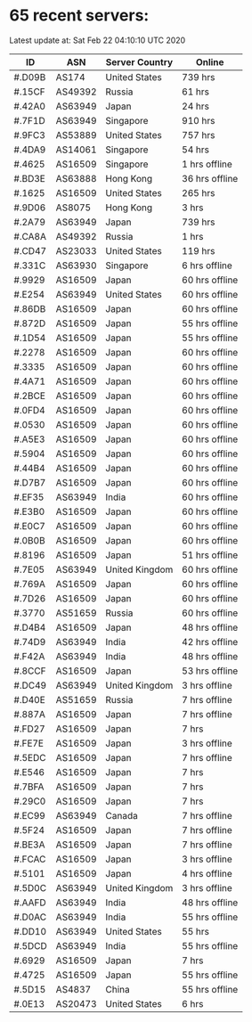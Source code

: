 # 65 recent servers:

Latest update at: Sat Feb 22 04:10:10 UTC 2020

| ID | ASN | Server Country | Online |
| -- | --- | -------------- | ------ |
| #.D09B | AS174 | United States | 739 hrs |
| #.15CF | AS49392 | Russia | 61 hrs |
| #.42A0 | AS63949 | Japan | 24 hrs |
| #.7F1D | AS63949 | Singapore | 910 hrs |
| #.9FC3 | AS53889 | United States | 757 hrs |
| #.4DA9 | AS14061 | Singapore | 54 hrs |
| #.4625 | AS16509 | Singapore | 1 hrs offline |
| #.BD3E | AS63888 | Hong Kong | 36 hrs offline |
| #.1625 | AS16509 | United States | 265 hrs |
| #.9D06 | AS8075 | Hong Kong | 3 hrs |
| #.2A79 | AS63949 | Japan | 739 hrs |
| #.CA8A | AS49392 | Russia | 1 hrs |
| #.CD47 | AS23033 | United States | 119 hrs |
| #.331C | AS63930 | Singapore | 6 hrs offline |
| #.9929 | AS16509 | Japan | 60 hrs offline |
| #.E254 | AS63949 | United States | 60 hrs offline |
| #.86DB | AS16509 | Japan | 60 hrs offline |
| #.872D | AS16509 | Japan | 55 hrs offline |
| #.1D54 | AS16509 | Japan | 55 hrs offline |
| #.2278 | AS16509 | Japan | 60 hrs offline |
| #.3335 | AS16509 | Japan | 60 hrs offline |
| #.4A71 | AS16509 | Japan | 60 hrs offline |
| #.2BCE | AS16509 | Japan | 60 hrs offline |
| #.0FD4 | AS16509 | Japan | 60 hrs offline |
| #.0530 | AS16509 | Japan | 60 hrs offline |
| #.A5E3 | AS16509 | Japan | 60 hrs offline |
| #.5904 | AS16509 | Japan | 60 hrs offline |
| #.44B4 | AS16509 | Japan | 60 hrs offline |
| #.D7B7 | AS16509 | Japan | 60 hrs offline |
| #.EF35 | AS63949 | India | 60 hrs offline |
| #.E3B0 | AS16509 | Japan | 60 hrs offline |
| #.E0C7 | AS16509 | Japan | 60 hrs offline |
| #.0B0B | AS16509 | Japan | 60 hrs offline |
| #.8196 | AS16509 | Japan | 51 hrs offline |
| #.7E05 | AS63949 | United Kingdom | 60 hrs offline |
| #.769A | AS16509 | Japan | 60 hrs offline |
| #.7D26 | AS16509 | Japan | 60 hrs offline |
| #.3770 | AS51659 | Russia | 60 hrs offline |
| #.D4B4 | AS16509 | Japan | 48 hrs offline |
| #.74D9 | AS63949 | India | 42 hrs offline |
| #.F42A | AS63949 | India | 48 hrs offline |
| #.8CCF | AS16509 | Japan | 53 hrs offline |
| #.DC49 | AS63949 | United Kingdom | 3 hrs offline |
| #.D40E | AS51659 | Russia | 7 hrs offline |
| #.887A | AS16509 | Japan | 7 hrs offline |
| #.FD27 | AS16509 | Japan | 7 hrs |
| #.FE7E | AS16509 | Japan | 3 hrs offline |
| #.5EDC | AS16509 | Japan | 7 hrs offline |
| #.E546 | AS16509 | Japan | 7 hrs |
| #.7BFA | AS16509 | Japan | 7 hrs |
| #.29C0 | AS16509 | Japan | 7 hrs |
| #.EC99 | AS63949 | Canada | 7 hrs offline |
| #.5F24 | AS16509 | Japan | 7 hrs offline |
| #.BE3A | AS16509 | Japan | 7 hrs offline |
| #.FCAC | AS16509 | Japan | 3 hrs offline |
| #.5101 | AS16509 | Japan | 4 hrs offline |
| #.5D0C | AS63949 | United Kingdom | 3 hrs offline |
| #.AAFD | AS63949 | India | 48 hrs offline |
| #.D0AC | AS63949 | India | 55 hrs offline |
| #.DD10 | AS63949 | United States | 55 hrs |
| #.5DCD | AS63949 | India | 55 hrs offline |
| #.6929 | AS16509 | Japan | 7 hrs |
| #.4725 | AS16509 | Japan | 55 hrs offline |
| #.5D15 | AS4837 | China | 55 hrs offline |
| #.0E13 | AS20473 | United States | 6 hrs |

